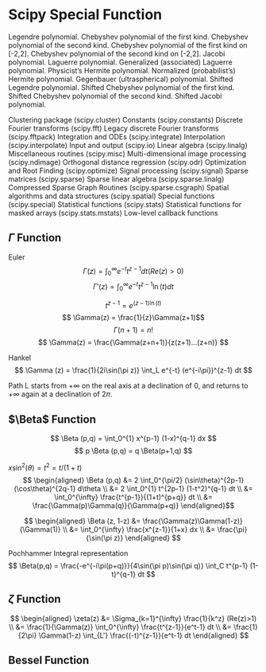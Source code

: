 # Scipy Special Function

Legendre polynomial.
Chebyshev polynomial of the first kind.
Chebyshev polynomial of the second kind.
Chebyshev polynomial of the first kind on [-2,2].
Chebyshev polynomial of the second kind on [-2,2].
Jacobi polynomial.
Laguerre polynomial.
Generalized (associated) Laguerre polynomial.
Physicist’s Hermite polynomial.
Normalized (probabilist’s) Hermite polynomial.
Gegenbauer (ultraspherical) polynomial.
Shifted Legendre polynomial.
Shifted Chebyshev polynomial of the first kind.
Shifted Chebyshev polynomial of the second kind.
Shifted Jacobi polynomial.

Clustering package (scipy.cluster)
Constants (scipy.constants)
Discrete Fourier transforms (scipy.fft)
Legacy discrete Fourier transforms (scipy.fftpack)
Integration and ODEs (scipy.integrate)
Interpolation (scipy.interpolate)
Input and output (scipy.io)
Linear algebra (scipy.linalg)
Miscellaneous routines (scipy.misc)
Multi-dimensional image processing (scipy.ndimage)
Orthogonal distance regression (scipy.odr)
Optimization and Root Finding (scipy.optimize)
Signal processing (scipy.signal)
Sparse matrices (scipy.sparse)
Sparse linear algebra (scipy.sparse.linalg)
Compressed Sparse Graph Routines (scipy.sparse.csgraph)
Spatial algorithms and data structures (scipy.spatial)
Special functions (scipy.special)
Statistical functions (scipy.stats)
Statistical functions for masked arrays (scipy.stats.mstats)
Low-level callback functions

## $\Gamma$ Function

Euler
$$ \Gamma (z) = \int_0^{\infty} e^{-t} t^{z-1} dt (Re(z) > 0) $$
$$ \Gamma' (z) = \int_0^{\infty} e^{-t} t^{z-1} \ln(t) dt $$

$$ t^{z-1} = e^{(z-1)\ln(t)} $$
$$ \Gamma(z) = \frac{1}{z}\Gamma(z+1)$$
$$ \Gamma(n+1) = n! $$
$$ \Gamma(z) = \frac{\Gamma(z+n+1)}{z(z+1)...(z+n)} $$

Hankel
$$ \Gamma (z) = \frac{1}{2i\sin(\pi z)} \int_L e^{-t} (e^{-i\pi})^{z-1} dt $$

Path L starts from $+\infty$ on the real axis at a declination of 0, and returns to $+\infty$ again at a declination of $2\pi$.

## $\Beta$ Function

$$ \Beta (p,q) = \int_0^{1} x^{p-1} (1-x)^{q-1} dx $$
$$ p \Beta (p,q) = q \Beta(p+1,q) $$

$x\sin^2(\theta)=t^2=t/(1+t)$
$$ \begin{aligned}
   \Beta (p,q) &= 2 \int_0^{\pi/2} (\sin\theta)^{2p-1} (\cos\theta)^{2q-1} d\theta \\
   &= 2 \int_0^{1} t^{2p-1} (1-t^2)^{q-1} dt \\
   &= \int_0^{\infty} \frac{t^{p-1}}{(1+t)^{p+q}} dt \\
   &= \frac{\Gamma(p)\Gamma(q)}{\Gamma(p+q)}
\end{aligned}$$

$$ \begin{aligned}
    \Beta (z, 1-z) &= \frac{\Gamma(z)\Gamma(1-z)}{\Gamma(1)} \\
    &= \int_0^{\infty} \frac{x^{z-1}}{1+x} dx \\
    &= \frac{\pi}{\sin(\pi z)}
\end{aligned} $$

Pochhammer Integral representation
$$ \Beta(p,q) = \frac{-e^{-i\pi(p+q)}}{4\sin(\pi p)\sin(\pi q)} \int_C t^{p-1} (1-t)^{q-1} dt $$

## $\zeta$ Function

$$ \begin{aligned}
    \zeta(z)
    &= \Sigma_{k=1}^{\infty} \frac{1}{k^z} (Re(z)>1) \\
    &= \frac{1}{\Gamma(z)} \int_0^{\infty} \frac{t^{z-1}}{e^t-1} dt \\
    &= \frac{1}{2\pi} \Gamma(1-z) \int_{L'} \frac{(-t)^{z-1}}{e^t-1} dt
\end{aligned} $$

## Bessel Function
